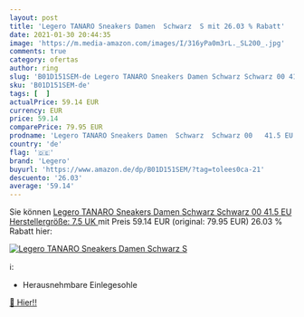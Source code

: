 ```yaml
---
layout: post
title: 'Legero TANARO Sneakers Damen  Schwarz  S mit 26.03 % Rabatt'
date: 2021-01-30 20:44:35
image: 'https://m.media-amazon.com/images/I/316yPa0m3rL._SL200_.jpg'
comments: true
category: ofertas
author: ring
slug: 'B01D151SEM-de Legero TANARO Sneakers Damen Schwarz Schwarz 00 41.5 EU...'
sku: 'B01D151SEM-de'
tags: [  ]
actualPrice: 59.14 EUR
currency: EUR
price: 59.14
comparePrice: 79.95 EUR
prodname: 'Legero TANARO Sneakers Damen  Schwarz  Schwarz 00   41.5 EU  Herstellergröße: 7.5 UK '
country: 'de'
flag: '🇩🇪'
brand: 'Legero'
buyurl: 'https://www.amazon.de/dp/B01D151SEM/?tag=tolees0ca-21'
descuento: '26.03'
average: '59.14'
---
```


Sie können [Legero TANARO Sneakers Damen  Schwarz  Schwarz 00   41.5 EU  Herstellergröße: 7.5 UK ](https://www.amazon.de/dp/B01D151SEM/?tag=tolees0ca-21) mit Preis 59.14 EUR (original: 79.95 EUR) 26.03 % Rabatt hier:

[![Legero TANARO Sneakers Damen  Schwarz  S](https://m.media-amazon.com/images/I/316yPa0m3rL._SL200_.jpg)](https://www.amazon.de/dp/B01D151SEM/?tag=tolees0ca-21)

ℹ️:

- Herausnehmbare Einlegesohle

[🛒 Hier!!](https://www.amazon.de/dp/B01D151SEM/?tag=tolees0ca-21)
